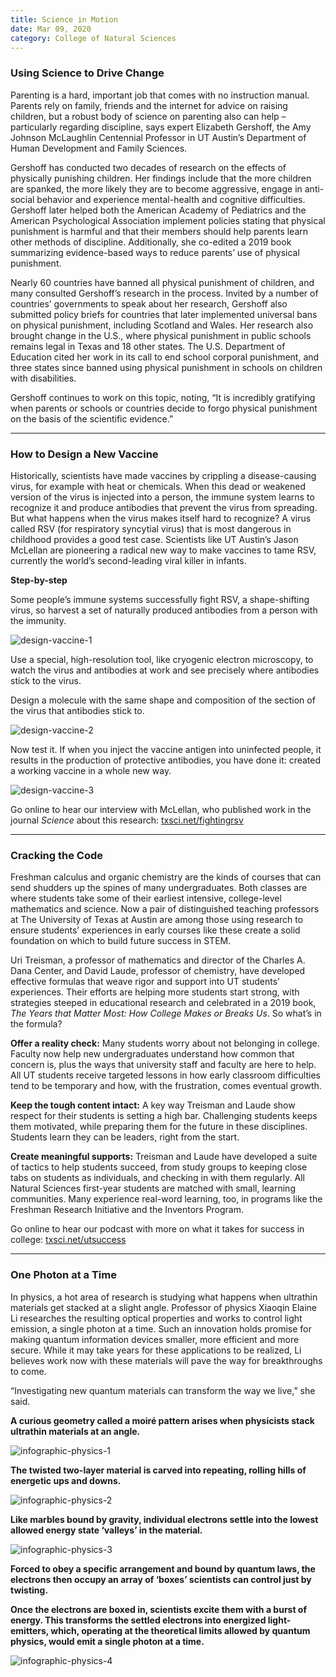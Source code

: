 ```yaml
--- 
title: Science in Motion
date: Mar 09, 2020
category: College of Natural Sciences
---
```


### Using Science to Drive Change

Parenting is a hard, important job that comes with no instruction manual. Parents rely on family, friends and the internet for advice on raising children, but a robust body of science on parenting also can help – particularly regarding discipline, says expert Elizabeth Gershoff, the Amy Johnson McLaughlin Centennial Professor in UT Austin’s Department of Human Development and Family Sciences. 

Gershoff has conducted two decades of research on the effects of physically punishing children. Her findings include that the more children are spanked, the more likely they are to become aggressive, engage in anti-social behavior and experience mental-health and cognitive difficulties. Gershoff later helped both the American Academy of Pediatrics and the American Psychological Association implement policies stating that physical punishment is harmful and that their members should help parents learn other methods of discipline. Additionally, she co-edited a 2019 book summarizing evidence-based ways to reduce parents’ use of physical punishment. 

Nearly 60 countries have banned all physical punishment of children, and many consulted Gershoff’s research in the process. Invited by a number of countries’ governments to speak about her research, Gershoff also submitted policy briefs for countries that later implemented universal bans on physical punishment, including Scotland and Wales. Her research also brought change in the U.S., where physical punishment in public schools remains legal in Texas and 18 other states. The U.S. Department of Education cited her work in its call to end school corporal punishment, and three states since banned using physical punishment in schools on children with disabilities. 

Gershoff continues to work on this topic, noting, “It is incredibly gratifying when parents or schools or countries decide to forgo physical punishment on the basis of the scientific evidence.” 

* * *

### How to Design a New Vaccine

Historically, scientists have made vaccines by crippling a disease-causing virus, for example with heat or chemicals. When this dead or weakened version of the virus is injected into a person, the immune system learns to recognize it and produce antibodies that prevent the virus from spreading. But what happens when the virus makes itself hard to recognize? A virus called RSV (for respiratory syncytial virus) that is most dangerous in childhood provides a good test case. Scientists like UT Austin’s Jason McLellan are pioneering a radical new way to make vaccines to tame RSV, currently the world’s second-leading viral killer in infants.

**Step-by-step**

Some people’s immune systems successfully fight RSV, a shape-shifting virus, so harvest a set of naturally produced antibodies from a person with the immunity.

![design-vaccine-1](http://research.utexas.edu/showcase/assets/js/fileman/Uploads/design-vaccine-1.jpg)

Use a special, high-resolution tool, like cryogenic electron microscopy, to watch the virus and antibodies at work and see precisely where antibodies stick to the virus.

Design a molecule with the same shape and composition of the section of the virus that antibodies stick to.

![design-vaccine-2](http://research.utexas.edu/showcase/assets/js/fileman/Uploads/design-vaccine-2.jpeg)

Now test it. If when you inject the vaccine antigen into uninfected people, it results in the production of protective antibodies, you have done it: created a working vaccine in a whole new way.

![design-vaccine-3](http://research.utexas.edu/showcase/assets/js/fileman/Uploads/design-vaccine-3.jpeg)

Go online to hear our interview with McLellan, who published work in the journal _Science_ about this research: [txsci.net/fightingrsv](https://txsci.net/fightingrsv)

* * *

### Cracking the Code

Freshman calculus and organic chemistry are the kinds of courses that can send shudders up the spines of many undergraduates. Both classes are where students take some of their earliest intensive, college-level mathematics and science. Now a pair of distinguished teaching professors at The University of Texas at Austin are among those using research to ensure students’ experiences in early courses like these create a solid foundation on which to build future success in STEM.

Uri Treisman, a professor of mathematics and director of the Charles A. Dana Center, and David Laude, professor of chemistry, have developed effective formulas that weave rigor and support into UT students’ experiences. Their efforts are helping more students start strong, with strategies steeped in educational research and celebrated in a 2019 book, _The Years that Matter Most: How College Makes or Breaks Us_. So what’s in the formula?

**Offer a reality check:** Many students worry about not belonging in college. Faculty now help new undergraduates understand how common that concern is, plus the ways that university staff and faculty are here to help. All UT students receive targeted lessons in how early classroom difficulties tend to be temporary and how, with the frustration, comes eventual growth.

**Keep the tough content intact:** A key way Treisman and Laude show respect for their students is setting a high bar. Challenging students keeps them motivated, while preparing them for the future in these disciplines. Students learn they can be leaders, right from the start.

**Create meaningful supports:** Treisman and Laude have developed a suite of tactics to help students succeed, from study groups to keeping close tabs on students as individuals, and checking in with them regularly. All Natural Sciences first-year students are matched with small, learning communities. Many experience real-word learning, too, in programs like the Freshman Research Initiative and the Inventors Program. 

Go online to hear our podcast with more on what it takes for success in college: [txsci.net/utsuccess](https://txsci.net/utsuccess)

* * *

### One Photon at a Time

In physics, a hot area of research is studying what happens when ultrathin materials get stacked at a slight angle. Professor of physics Xiaoqin Elaine Li researches the resulting optical properties and works to control light emission, a single photon at a time. Such an innovation holds promise for making quantum information devices smaller, more efficient and more secure. While it may take years for these applications to be realized, Li believes work now with these materials will pave the way for breakthroughs to come.

“Investigating new quantum materials can transform the way we live,” she said.

**A curious geometry called a moiré pattern arises when physicists stack ultrathin materials at an angle.**

![infographic-physics-1](http://research.utexas.edu/showcase/assets/js/fileman/Uploads/infographic-physics-1.png)

**The twisted two-layer material is carved into repeating, rolling hills of energetic ups and downs.**

![infographic-physics-2](http://research.utexas.edu/showcase/assets/js/fileman/Uploads/infographic-physics-2.png)

**Like marbles bound by gravity, individual electrons settle into the lowest allowed energy state ‘valleys’ in the material.**

![infographic-physics-3](http://research.utexas.edu/showcase/assets/js/fileman/Uploads/infographic-physics-3.png)

**Forced to obey a specific arrangement and bound by quantum laws, the electrons then occupy an array of ‘boxes’ scientists can control just by twisting.**

**Once the electrons are boxed in, scientists excite them with a burst of energy. This transforms the settled electrons into energized light-emitters, which, operating at the theoretical limits allowed by quantum physics, would emit a single photon at a time.**

![infographic-physics-4](http://research.utexas.edu/showcase/assets/js/fileman/Uploads/infographic-physics-4.png)